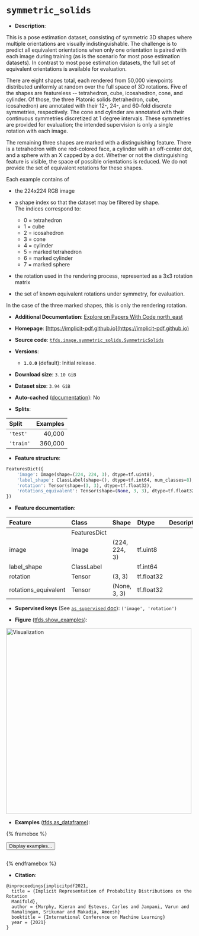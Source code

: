 <div itemscope itemtype="http://schema.org/Dataset">
  <div itemscope itemprop="includedInDataCatalog" itemtype="http://schema.org/DataCatalog">
    <meta itemprop="name" content="TensorFlow Datasets" />
  </div>
  <meta itemprop="name" content="symmetric_solids" />
  <meta itemprop="description" content="This is a pose estimation dataset, consisting of symmetric 3D shapes where &#10;multiple orientations are visually indistinguishable. &#10;The challenge is to predict all equivalent orientations when only one &#10;orientation is paired with each image during training (as is the scenario for &#10;most pose estimation datasets). In contrast to most pose estimation datasets, &#10;the full set of equivalent orientations is available for evaluation.&#10;&#10;There are eight shapes total, each rendered from 50,000 viewpoints distributed &#10;uniformly at random over the full space of 3D rotations.&#10;Five of the shapes are featureless -- tetrahedron, cube, icosahedron, cone, and &#10;cylinder.&#10;Of those, the three Platonic solids (tetrahedron, cube, icosahedron) are &#10;annotated with their 12-, 24-, and 60-fold discrete symmetries, respectively.&#10;The cone and cylinder are annotated with their continuous symmetries discretized&#10; at 1 degree intervals. These symmetries are provided for evaluation; the &#10; intended supervision is only a single rotation with each image.&#10;&#10;The remaining three shapes are marked with a distinguishing feature.&#10;There is a tetrahedron with one red-colored face, a cylinder with an off-center &#10;dot, and a sphere with an X capped by a dot. Whether or not the distinguishing &#10;feature is visible, the space of possible orientations is reduced.  We do not &#10;provide the set of equivalent rotations for these shapes.&#10;&#10;Each example contains of &#10;&#10;- the 224x224 RGB image&#10;- a shape index so that the dataset may be filtered by shape.  &#10;The indices correspond to: &#10;&#10;  - 0 = tetrahedron&#10;  - 1 = cube&#10;  - 2 = icosahedron&#10;  - 3 = cone&#10;  - 4 = cylinder&#10;  - 5 = marked tetrahedron&#10;  - 6 = marked cylinder&#10;  - 7 = marked sphere&#10;&#10;- the rotation used in the rendering process, represented as a 3x3 rotation matrix&#10;- the set of known equivalent rotations under symmetry, for evaluation.  &#10;&#10;In the case of the three marked shapes, this is only the rendering rotation.&#10;&#10;To use this dataset:&#10;&#10;```python&#10;import tensorflow_datasets as tfds&#10;&#10;ds = tfds.load(&#x27;symmetric_solids&#x27;, split=&#x27;train&#x27;)&#10;for ex in ds.take(4):&#10;  print(ex)&#10;```&#10;&#10;See [the guide](https://www.tensorflow.org/datasets/overview) for more&#10;informations on [tensorflow_datasets](https://www.tensorflow.org/datasets).&#10;&#10;&lt;img src=&quot;https://storage.googleapis.com/tfds-data/visualization/fig/symmetric_solids-1.0.0.png&quot; alt=&quot;Visualization&quot; width=&quot;500px&quot;&gt;&#10;&#10;" />
  <meta itemprop="url" content="https://www.tensorflow.org/datasets/catalog/symmetric_solids" />
  <meta itemprop="sameAs" content="https://implicit-pdf.github.io" />
  <meta itemprop="citation" content="@inproceedings{implicitpdf2021,&#10;  title = {Implicit Representation of Probability Distributions on the Rotation &#10;  Manifold},&#10;  author = {Murphy, Kieran and Esteves, Carlos and Jampani, Varun and &#10;  Ramalingam, Srikumar and Makadia, Ameesh}&#10;  booktitle = {International Conference on Machine Learning}&#10;  year = {2021}&#10;}" />
</div>

# `symmetric_solids`


*   **Description**:

This is a pose estimation dataset, consisting of symmetric 3D shapes where
multiple orientations are visually indistinguishable. The challenge is to
predict all equivalent orientations when only one orientation is paired with
each image during training (as is the scenario for most pose estimation
datasets). In contrast to most pose estimation datasets, the full set of
equivalent orientations is available for evaluation.

There are eight shapes total, each rendered from 50,000 viewpoints distributed
uniformly at random over the full space of 3D rotations. Five of the shapes are
featureless -- tetrahedron, cube, icosahedron, cone, and cylinder. Of those, the
three Platonic solids (tetrahedron, cube, icosahedron) are annotated with their
12-, 24-, and 60-fold discrete symmetries, respectively. The cone and cylinder
are annotated with their continuous symmetries discretized at 1 degree
intervals. These symmetries are provided for evaluation; the intended
supervision is only a single rotation with each image.

The remaining three shapes are marked with a distinguishing feature. There is a
tetrahedron with one red-colored face, a cylinder with an off-center dot, and a
sphere with an X capped by a dot. Whether or not the distinguishing feature is
visible, the space of possible orientations is reduced. We do not provide the
set of equivalent rotations for these shapes.

Each example contains of

-   the 224x224 RGB image
-   a shape index so that the dataset may be filtered by shape. \
    The indices correspond to:

    -   0 = tetrahedron
    -   1 = cube
    -   2 = icosahedron
    -   3 = cone
    -   4 = cylinder
    -   5 = marked tetrahedron
    -   6 = marked cylinder
    -   7 = marked sphere

-   the rotation used in the rendering process, represented as a 3x3 rotation
    matrix

-   the set of known equivalent rotations under symmetry, for evaluation.

In the case of the three marked shapes, this is only the rendering rotation.

*   **Additional Documentation**:
    <a class="button button-with-icon" href="https://paperswithcode.com/dataset/symmetric-solids">
    Explore on Papers With Code
    <span class="material-icons icon-after" aria-hidden="true"> north_east
    </span> </a>

*   **Homepage**:
    [https://implicit-pdf.github.io](https://implicit-pdf.github.io)

*   **Source code**:
    [`tfds.image.symmetric_solids.SymmetricSolids`](https://github.com/tensorflow/datasets/tree/master/tensorflow_datasets/image/symmetric_solids/symmetric_solids.py)

*   **Versions**:

    *   **`1.0.0`** (default): Initial release.

*   **Download size**: `3.10 GiB`

*   **Dataset size**: `3.94 GiB`

*   **Auto-cached**
    ([documentation](https://www.tensorflow.org/datasets/performances#auto-caching)):
    No

*   **Splits**:

Split     | Examples
:-------- | -------:
`'test'`  | 40,000
`'train'` | 360,000

*   **Feature structure**:

```python
FeaturesDict({
    'image': Image(shape=(224, 224, 3), dtype=tf.uint8),
    'label_shape': ClassLabel(shape=(), dtype=tf.int64, num_classes=8),
    'rotation': Tensor(shape=(3, 3), dtype=tf.float32),
    'rotations_equivalent': Tensor(shape=(None, 3, 3), dtype=tf.float32),
})
```

*   **Feature documentation**:

Feature              | Class        | Shape         | Dtype      | Description
:------------------- | :----------- | :------------ | :--------- | :----------
                     | FeaturesDict |               |            |
image                | Image        | (224, 224, 3) | tf.uint8   |
label_shape          | ClassLabel   |               | tf.int64   |
rotation             | Tensor       | (3, 3)        | tf.float32 |
rotations_equivalent | Tensor       | (None, 3, 3)  | tf.float32 |

*   **Supervised keys** (See
    [`as_supervised` doc](https://www.tensorflow.org/datasets/api_docs/python/tfds/load#args)):
    `('image', 'rotation')`

*   **Figure**
    ([tfds.show_examples](https://www.tensorflow.org/datasets/api_docs/python/tfds/visualization/show_examples)):

<img src="https://storage.googleapis.com/tfds-data/visualization/fig/symmetric_solids-1.0.0.png" alt="Visualization" width="500px">

*   **Examples**
    ([tfds.as_dataframe](https://www.tensorflow.org/datasets/api_docs/python/tfds/as_dataframe)):

<!-- mdformat off(HTML should not be auto-formatted) -->

{% framebox %}

<button id="displaydataframe">Display examples...</button>
<div id="dataframecontent" style="overflow-x:auto"></div>
<script>
const url = "https://storage.googleapis.com/tfds-data/visualization/dataframe/symmetric_solids-1.0.0.html";
const dataButton = document.getElementById('displaydataframe');
dataButton.addEventListener('click', async () => {
  // Disable the button after clicking (dataframe loaded only once).
  dataButton.disabled = true;

  const contentPane = document.getElementById('dataframecontent');
  try {
    const response = await fetch(url);
    // Error response codes don't throw an error, so force an error to show
    // the error message.
    if (!response.ok) throw Error(response.statusText);

    const data = await response.text();
    contentPane.innerHTML = data;
  } catch (e) {
    contentPane.innerHTML =
        'Error loading examples. If the error persist, please open '
        + 'a new issue.';
  }
});
</script>

{% endframebox %}

<!-- mdformat on -->

*   **Citation**:

```
@inproceedings{implicitpdf2021,
  title = {Implicit Representation of Probability Distributions on the Rotation
  Manifold},
  author = {Murphy, Kieran and Esteves, Carlos and Jampani, Varun and
  Ramalingam, Srikumar and Makadia, Ameesh}
  booktitle = {International Conference on Machine Learning}
  year = {2021}
}
```

